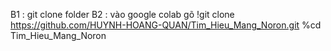 B1 : git clone folder 
B2 : vào google colab gõ 
!git clone https://github.com/HUYNH-HOANG-QUAN/Tim_Hieu_Mang_Noron.git
%cd Tim_Hieu_Mang_Noron
